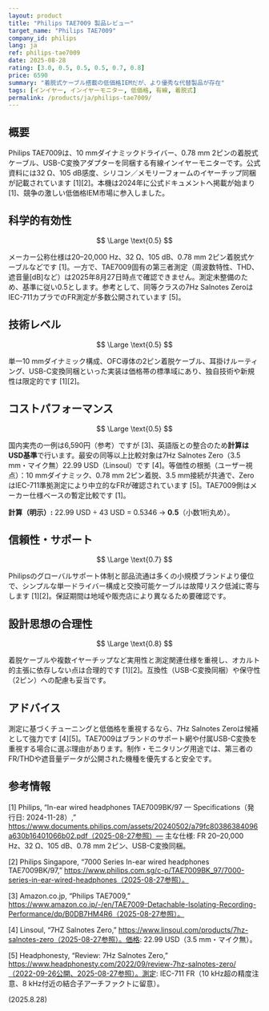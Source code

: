 ```yaml
---
layout: product
title: "Philips TAE7009 製品レビュー"
target_name: "Philips TAE7009"
company_id: philips
lang: ja
ref: philips-tae7009
date: 2025-08-28
rating: [3.0, 0.5, 0.5, 0.5, 0.7, 0.8]
price: 6590
summary: "着脱式ケーブル搭載の低価格IEMだが、より優秀な代替製品が存在"
tags: [インイヤー, インイヤーモニター, 低価格, 有線, 着脱式]
permalink: /products/ja/philips-tae7009/
---
```

## 概要

Philips TAE7009は、10 mmダイナミックドライバー、0.78 mm 2ピンの着脱式ケーブル、USB-C変換アダプターを同梱する有線インイヤーモニターです。公式資料には32 Ω、105 dB感度、シリコン／メモリーフォームのイヤーチップ同梱が記載されています [1][2]。本機は2024年に公式ドキュメントへ掲載が始まり [1]、競争の激しい低価格IEM市場に参入しました。

## 科学的有効性

$$ \Large \text{0.5} $$

メーカー公称仕様は20–20,000 Hz、32 Ω、105 dB、0.78 mm 2ピン着脱式ケーブルなどです [1]。一方で、TAE7009固有の第三者測定（周波数特性、THD、遮音量[dB]など）は2025年8月27日時点で確認できません。測定未整備のため、基準に従い0.5とします。参考として、同等クラスの7Hz Salnotes ZeroはIEC-711カプラでのFR測定が多数公開されています [5]。

## 技術レベル

$$ \Large \text{0.5} $$

単一10 mmダイナミック構成、OFC導体の2ピン着脱ケーブル、耳掛けルーティング、USB-C変換同梱といった実装は価格帯の標準域にあり、独自技術や新規性は限定的です [1][2]。

## コストパフォーマンス

$$ \Large \text{0.5} $$

国内実売の一例は6,590円（参考）ですが [3]、英語版との整合のため**計算はUSD基準**で行います。最安の同等以上比較対象は7Hz Salnotes Zero（3.5 mm・マイク無）22.99 USD（Linsoul）です [4]。等価性の根拠（ユーザー視点）：10 mmダイナミック、0.78 mm 2ピン着脱、3.5 mm接続が共通で、ZeroはIEC-711準拠測定により中立的なFRが確認されています [5]。TAE7009側はメーカー仕様ベースの暫定比較です [1]。

**計算（明示）:** 22.99 USD ÷ 43 USD = 0.5346 → **0.5**（小数1桁丸め）。

## 信頼性・サポート

$$ \Large \text{0.7} $$

Philipsのグローバルサポート体制と部品流通は多くの小規模ブランドより優位で、シンプルな単一ドライバー構成と交換可能ケーブルは故障リスク低減に寄与します [1][2]。保証期間は地域や販売店により異なるため要確認です。

## 設計思想の合理性

$$ \Large \text{0.8} $$

着脱ケーブルや複数イヤーチップなど実用性と測定関連仕様を重視し、オカルト的主張に依存しない点は合理的です [1][2]。互換性（USB-C変換同梱）や保守性（2ピン）への配慮も妥当です。

## アドバイス

測定に基づくチューニングと低価格を重視するなら、7Hz Salnotes Zeroは候補として強力です [4][5]。TAE7009はブランドのサポート網や付属USB-C変換を重視する場合に選ぶ理由があります。制作・モニタリング用途では、第三者のFR/THDや遮音量データが公開された機種を優先すると安全です。

## 参考情報

[1] Philips, “In-ear wired headphones TAE7009BK/97 — Specifications（発行日: 2024-11-28）,” https://www.documents.philips.com/assets/20240502/a79fc80386384096a630b16401066b02.pdf（2025-08-27参照）— 主な仕様: FR 20–20,000 Hz、32 Ω、105 dB、0.78 mm 2ピン、USB-C変換同梱。

[2] Philips Singapore, “7000 Series In-ear wired headphones TAE7009BK/97,” https://www.philips.com.sg/c-p/TAE7009BK_97/7000-series-in-ear-wired-headphones（2025-08-27参照）。

[3] Amazon.co.jp, “Philips TAE7009,” https://www.amazon.co.jp/-/en/TAE7009-Detachable-Isolating-Recording-Performance/dp/B0DB7HM4R6（2025-08-27参照）。

[4] Linsoul, “7HZ Salnotes Zero,” https://www.linsoul.com/products/7hz-salnotes-zero（2025-08-27参照）。価格: 22.99 USD（3.5 mm・マイク無）。

[5] Headphonesty, “Review: 7Hz Salnotes Zero,” https://www.headphonesty.com/2022/09/review-7hz-salnotes-zero/（2022-09-26公開、2025-08-27参照）。測定: IEC-711 FR（10 kHz超の精度注意、8 kHz付近の結合子アーチファクトに留意）。

(2025.8.28)

